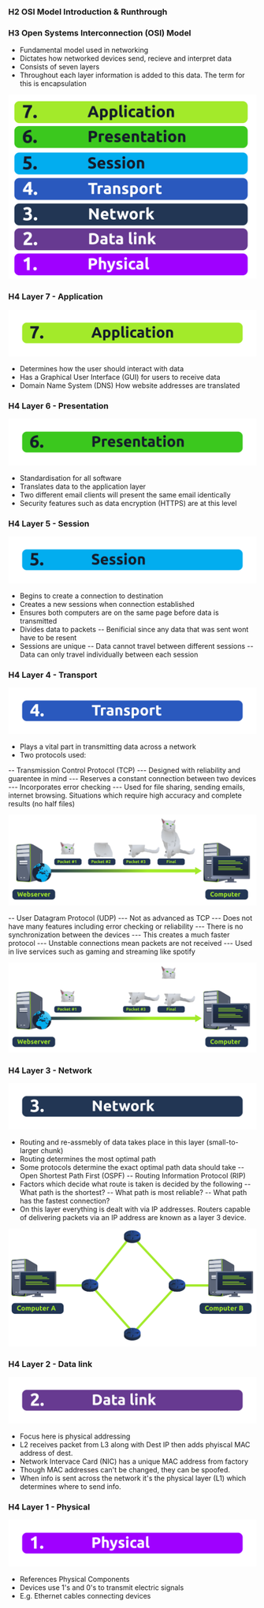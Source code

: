 ### H2 OSI Model Introduction & Runthrough

### H3 Open Systems Interconnection (OSI) Model
- Fundamental model used in networking
- Dictates how networked devices send, recieve and interpret data
- Consists of seven layers
- Throughout each layer information is added to this data. The term for this is encapsulation

![Alt text](https://github.com/sobraxus/HomeLab/blob/master/TryHackMe/PreSecurity/OSI/OSI_Levels.svg)

### H4 Layer 7 - Application
![Alt text](https://github.com/sobraxus/HomeLab/blob/master/TryHackMe/PreSecurity/OSI/Level_7.svg)
- Determines how the user should interact with data
- Has a Graphical User Interface (GUI) for users to receive data
- Domain Name System (DNS) How website addresses are translated

### H4 Layer 6 - Presentation
![Alt text](https://github.com/sobraxus/HomeLab/blob/master/TryHackMe/PreSecurity/OSI/Level_6.svg)
- Standardisation for all software
- Translates data to the application layer
- Two different email clients will present the same email identically
- Security features such as data encryption (HTTPS) are at this level

### H4 Layer 5 - Session
![Alt text](https://github.com/sobraxus/HomeLab/blob/master/TryHackMe/PreSecurity/OSI/Level_5.svg)
- Begins to create a connection to destination
- Creates a new sessions when connection established
- Ensures both computers are on the same page before data is transmitted
- Divides data to packets
-- Benificial since any data that was sent wont have to be resent
- Sessions are unique
-- Data cannot travel between different sessions
-- Data can only travel individually between each session

### H4 Layer 4 - Transport
![Alt text](https://github.com/sobraxus/HomeLab/blob/master/TryHackMe/PreSecurity/OSI/Level_4.svg)
- Plays a vital part in transmitting data across a network
- Two protocols used:

-- Transmission Control Protocol (TCP)
--- Designed with reliability and guarentee in mind
--- Reserves a constant connection between two devices
--- Incorporates error checking
--- Used for file sharing, sending emails, internet browsing. Situations which require high accuracy and complete results (no half files)

![Alt text](https://github.com/sobraxus/HomeLab/blob/master/TryHackMe/PreSecurity/OSI/TCP.svg)

-- User Datagram Protocol (UDP)
--- Not as advanced as TCP
--- Does not have many features including error checking or reliability
--- There is no synchronization between the devices
--- This creates a much faster protocol
--- Unstable connections mean packets are not received
--- Used in live services such as gaming and streaming like spotify

![Alt text](https://github.com/sobraxus/HomeLab/blob/master/TryHackMe/PreSecurity/OSI/UDP.svg)

### H4 Layer 3 - Network
![Alt text](https://github.com/sobraxus/HomeLab/blob/master/TryHackMe/PreSecurity/OSI/Level_3.svg)

- Routing and re-assmebly of data takes place in this layer (small-to-larger chunk)
- Routing determines the most optimal path
- Some protocols determine the exact optimal path data should take
-- Open Shortest Path First (OSPF)
-- Routing Information Protocol (RIP)
- Factors which decide what route is taken is decided by the following
-- What path is the shortest?
-- What path is most reliable?
-- What path has the fastest connection?
- On this layer everything is dealt with via IP addresses. Routers capable of delivering packets via an IP address are known as a layer 3 device.

![Alt text](https://github.com/sobraxus/HomeLab/blob/master/TryHackMe/PreSecurity/OSI/Routing.svg)

### H4 Layer 2 - Data link
![Alt text](https://github.com/sobraxus/HomeLab/blob/master/TryHackMe/PreSecurity/OSI/Level_2.svg)

- Focus here is physical addressing
- L2 receives packet from L3 along with Dest IP then adds phyiscal MAC address of dest.
- Network Intervace Card (NIC) has a unique MAC address from factory
- Though MAC addresses can't be changed, they can be spoofed.
- When info is sent across the network it's the physical layer (L1) which determines where to send info.

### H4 Layer 1 - Physical
![Alt text](https://github.com/sobraxus/HomeLab/blob/master/TryHackMe/PreSecurity/OSI/Level_1.svg)

- References Physical Components
- Devices use 1's and 0's to transmit electric signals
- E.g. Ethernet cables connecting devices